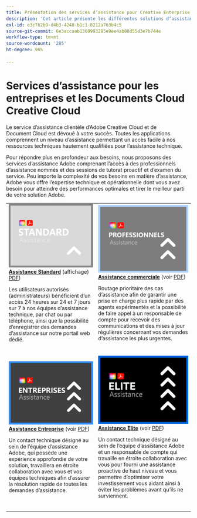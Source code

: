 ```yaml
---
title: Présentation des services d’assistance pour Creative Enterprise et Document Cloud
description: 'Cet article présente les différentes solutions dʼassistance clientèle disponibles pour Adobe Creative Cloud et Document Cloud. Ces solutions sont les suivantes : Standard, Business, Enterprise et Elite.'
exl-id: e3c762b9-d4b3-4248-b1c1-8212a763b4c5
source-git-commit: 6e3accaab1360993295e9ee4ab88d55d3e7b744e
workflow-type: tm+mt
source-wordcount: '285'
ht-degree: 96%

---
```


# Services d’assistance pour les entreprises et les Documents Cloud Creative Cloud

Le service dʼassistance clientèle dʼAdobe Creative Cloud et de Document Cloud est dévoué à votre succès. Toutes les applications comprennent un niveau d’assistance permettant un accès facile à nos ressources techniques hautement qualifiées pour l’assistance technique.

Pour répondre plus en profondeur aux besoins, nous proposons des services d’assistance Adobe comprenant l’accès à des professionnels d’assistance nommés et des sessions de tutorat proactif et d’examen du service. Peu importe la complexité de vos besoins en matière d’assistance, Adobe vous offre l’expertise technique et opérationnelle dont vous avez besoin pour atteindre des performances optimales et tirer le meilleur parti de votre solution Adobe.

<table style="table-layout:fixed">
<tr>
  <td>
    <a href="dme-standard.md">
    <img alt="Standard" src="assets/STANDARDSupportThumbnailCC.png"/>
    </a>
    <div>
    <a href="dme-standard.md"><strong>Assistance Standard</strong></a> (affichage) <a href="assets/DMeStandardSupportDatasheet_2022.pdf" target="_blank">PDF</a>)
    </div>
    <p>Les utilisateurs autorisés (administrateurs) bénéficient dʼun accès 24 heures sur 24 et 7 jours sur 7 à nos équipes d’assistance technique, par chat ou par téléphone, ainsi que la possibilité dʼenregistrer des demandes d’assistance sur notre portail web dédié. </p>
    <br>
  </td>
  <td>
    <a href="dme-business.md">
      <img alt="Commerciale" src="assets/BusinessSupportThumbnailCC.png">
    </a>
    <div>
    <a href="dme-business.md"><strong>Assistance commerciale</strong></a> (voir <a href="assets/DMeBusinessSupportDatasheet_2022.pdf" target="_blank">PDF</a>)
    </div>
    <p>Routage prioritaire des cas d’assistance afin de garantir une prise en charge plus rapide par des agents expérimentés et la possibilité de faire appel à un responsable de compte pour recevoir des communications et des mises à jour régulières concernant vos demandes d’assistance les plus urgentes.</p>
    <br>
  </td>
</tr>
<tr>
  <td>
    <a href="dme-enterprise.md">
    <img alt="Entreprise" src="assets/EnterpriseSupportThumbnailxx.png"/>
    </a>
    <div>
    <a href="dme-enterprise.md"><strong>Assistance Entreprise</strong></a> (voir <a href="assets/DMeEnterpriseSupportDatasheet_2022.pdf" target="_blank">PDF</a>)
    </div>
    <p>Un contact technique désigné au sein de l’équipe d’assistance Adobe, qui possède une expérience approfondie de votre solution, travaillera en étroite collaboration avec vous et vos équipes techniques afin d’assurer la résolution rapide de toutes les demandes d’assistance.</p>
    <br>
  </td>
  <td>
    <a href="dme-elite.md">
      <img alt="Elite" src="assets/EliteSupportThumbnailcc.png">
    </a>
    <div>
    <a href="dme-elite.md"><strong>Assistance Elite</strong></a> (voir <a href="assets/DMeEliteSupportDatasheet_2022.pdf" target="_blank">PDF</a>)
    </div>
    <p>Un contact technique désigné au sein de l’équipe d’assistance Adobe et un responsable de compte qui travaille en étroite collaboration avec vous pour fourni une assistance proactive de haut niveau et vous permettre dʼoptimiser votre investissement vous aidant ainsi à éviter les problèmes avant quʼils ne surviennent.</p>
    <br>
  </td>
</tr>
</table>

